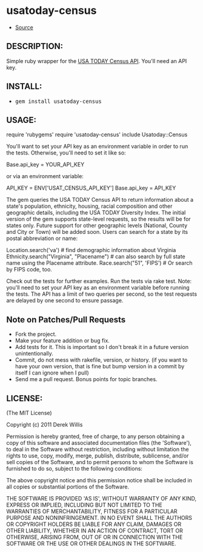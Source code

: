 # usatoday-census


* [Source](http://github.com/dwillis/usatoday-census)

## DESCRIPTION:

Simple ruby wrapper for the [USA TODAY Census API](http://developer.usatoday.com/docs/read/Census). You'll need an API key.

## INSTALL:

* <tt>gem install usatoday-census</tt>

## USAGE:

  require 'rubygems'
  require 'usatoday-census'
  include Usatoday::Census

You'll want to set your API key as an environment variable in order to run the tests. Otherwise, you'll need to set it like so:

  Base.api_key = YOUR_API_KEY
  
or via an environment variable:

  API_KEY = ENV['USAT_CENSUS_API_KEY']
  Base.api_key = API_KEY
  
The gem queries the USA TODAY Census API to return information about a state's population, ethnicity, housing, racial composition and other geographic details, including the USA TODAY Diversity Index. The initial version of the gem supports state-level requests, so the results will be for states only. Future support for other geographic levels (National, County and City or Town) will be added soon. Users can search for a state by its postal abbreviation or name:

  Location.search('va') # find demographic information about Virginia
  Ethnicity.search("Virginia", "Placename") # can also search by full state name using the Placename attribute.
  Race.search("51", 'FIPS') # Or search by FIPS code, too.

Check out the tests for further examples. Run the tests via rake test. Note: you'll need to set your API key as an environment variable before running the tests. The API has a limit of two queries per second, so the test requests are delayed by one second to ensure passage.

## Note on Patches/Pull Requests

* Fork the project.
* Make your feature addition or bug fix.
* Add tests for it. This is important so I don't break it in a
  future version unintentionally.
* Commit, do not mess with rakefile, version, or history.
  (if you want to have your own version, that is fine but bump version in a commit by itself I can ignore when I pull)
* Send me a pull request. Bonus points for topic branches.

## LICENSE:

(The MIT License)

Copyright (c) 2011 Derek Willis

Permission is hereby granted, free of charge, to any person obtaining
a copy of this software and associated documentation files (the
'Software'), to deal in the Software without restriction, including
without limitation the rights to use, copy, modify, merge, publish,
distribute, sublicense, and/or sell copies of the Software, and to
permit persons to whom the Software is furnished to do so, subject to
the following conditions:

The above copyright notice and this permission notice shall be
included in all copies or substantial portions of the Software.

THE SOFTWARE IS PROVIDED 'AS IS', WITHOUT WARRANTY OF ANY KIND,
EXPRESS OR IMPLIED, INCLUDING BUT NOT LIMITED TO THE WARRANTIES OF
MERCHANTABILITY, FITNESS FOR A PARTICULAR PURPOSE AND NONINFRINGEMENT.
IN NO EVENT SHALL THE AUTHORS OR COPYRIGHT HOLDERS BE LIABLE FOR ANY
CLAIM, DAMAGES OR OTHER LIABILITY, WHETHER IN AN ACTION OF CONTRACT,
TORT OR OTHERWISE, ARISING FROM, OUT OF OR IN CONNECTION WITH THE
SOFTWARE OR THE USE OR OTHER DEALINGS IN THE SOFTWARE.